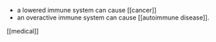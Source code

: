 - a lowered immune system can cause [[cancer]]
- an overactive immune system can cause [[autoimmune disease]].

[[medical]]